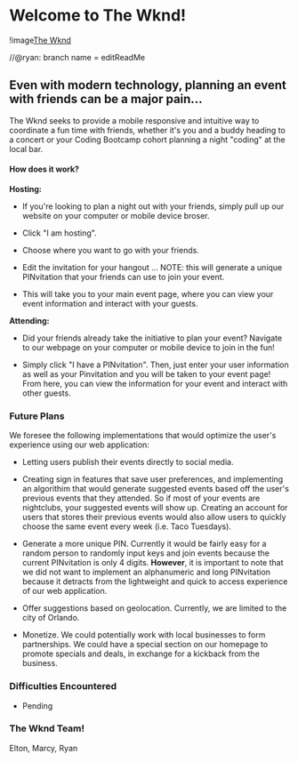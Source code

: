 # Welcome to The Wknd!

!image[The Wknd](/public/assets/images/anton.png)

//@ryan: branch name = editReadMe

## Even with modern technology, planning an event with friends can be a major pain...

The Wknd seeks to provide a mobile responsive and intuitive way to coordinate a fun time with friends, whether it's you and a buddy heading to a concert or your Coding Bootcamp cohort planning a night "coding" at the local bar.

#### How does it work?

**Hosting:**

* If you're looking to plan a night out with your friends, simply pull up our website on your computer or mobile device broser.

* Click "I am hosting".

* Choose where you want to go with your friends.

* Edit the invitation for your hangout
... NOTE: this will generate a unique PINvitation that your friends can use to join your event.

* This will take you to your main event page, where you can view your event information and interact with your guests.

**Attending:**

* Did your friends already take the initiative to plan your event? Navigate to our webpage on your computer or mobile device to join in the fun!

* Simply click "I have a PINvitation". Then, just enter your user information as well as your Pinvitation and you will be taken to your event page! From here, you can view the information for your event and interact with other guests.

### Future Plans

We foresee the following implementations that would optimize the user's experience using our web application:

* Letting users publish their events directly to social media. 

* Creating sign in features that save user preferences, and implementing an algorithim that would generate suggested events based off the user's previous events that they attended. So if most of your events are nightclubs, your suggested events will show up. Creating an account for users that stores their previous events would also allow users to quickly choose the same event every week (i.e. Taco Tuesdays).

* Generate a more unique PIN. Currently it would be fairly easy for a random person to randomly input keys and join events because the current PINvitation is only 4 digits. **However**, it is important to note that we did not want to implement an alphanumeric and long PINvitation because it detracts from the lightweight and quick to access experience of our web application. 

* Offer suggestions based on geolocation. Currently, we are limited to the city of Orlando.

* Monetize. We could potentially work with local businesses to form partnerships. We could have a special section on our homepage to promote specials and deals, in exchange for a kickback from the business. 

### Difficulties Encountered

* Pending

### The Wknd Team!

Elton, Marcy, Ryan





